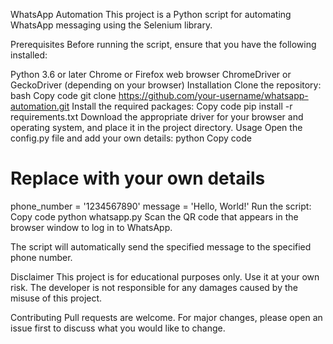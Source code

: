 WhatsApp Automation
This project is a Python script for automating WhatsApp messaging using the Selenium library.

Prerequisites
Before running the script, ensure that you have the following installed:

Python 3.6 or later
Chrome or Firefox web browser
ChromeDriver or GeckoDriver (depending on your browser)
Installation
Clone the repository:
bash
Copy code
git clone https://github.com/your-username/whatsapp-automation.git
Install the required packages:
Copy code
pip install -r requirements.txt
Download the appropriate driver for your browser and operating system, and place it in the project directory.
Usage
Open the config.py file and add your own details:
python
Copy code
# Replace with your own details
phone_number = '1234567890'
message = 'Hello, World!'
Run the script:
Copy code
python whatsapp.py
Scan the QR code that appears in the browser window to log in to WhatsApp.

The script will automatically send the specified message to the specified phone number.

Disclaimer
This project is for educational purposes only. Use it at your own risk. The developer is not responsible for any damages caused by the misuse of this project.

Contributing
Pull requests are welcome. For major changes, please open an issue first to discuss what you would like to change.

